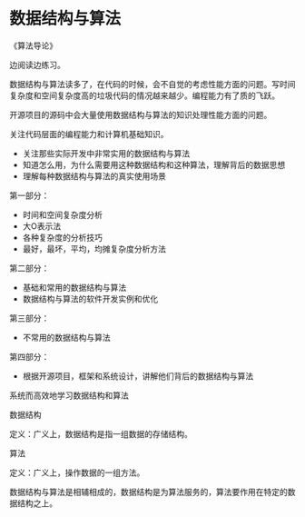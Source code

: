 # 数据结构与算法

《算法导论》

边阅读边练习。

数据结构与算法读多了，在代码的时候，会不自觉的考虑性能方面的问题。写时间复杂度和空间复杂度高的垃圾代码的情况越来越少。编程能力有了质的飞跃。

开源项目的源码中会大量使用数据结构与算法的知识处理性能方面的问题。

关注代码层面的编程能力和计算机基础知识。

- 关注那些实际开发中非常实用的数据结构与算法
- 知道怎么用，为什么需要用这种数据结构和这种算法，理解背后的数据思想
- 理解每种数据结构与算法的真实使用场景

第一部分：

- 时间和空间复杂度分析
- 大O表示法
- 各种复杂度的分析技巧
- 最好，最坏，平均，均摊复杂度分析方法



第二部分：

- 基础和常用的数据结构与算法
- 数据结构与算法的软件开发实例和优化



第三部分：

- 不常用的数据结构与算法



第四部分：

- 根据开源项目，框架和系统设计，讲解他们背后的数据结构与算法



系统而高效地学习数据结构和算法



数据结构

定义：广义上，数据结构是指一组数据的存储结构。



算法

定义：广义上，操作数据的一组方法。



数据结构与算法是相辅相成的，数据结构是为算法服务的，算法要作用在特定的数据结构之上。



